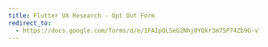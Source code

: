 ```yaml
---
title: Flutter UX Research - Opt Out Form
redirect_to:
  - https://docs.google.com/forms/d/e/1FAIpQLSeG2Nhj0YQkr3m75P74Zb9G-v7zgNhAE9arCyig-a5B1A8uDw/viewform?usp=sf_link
---
```




